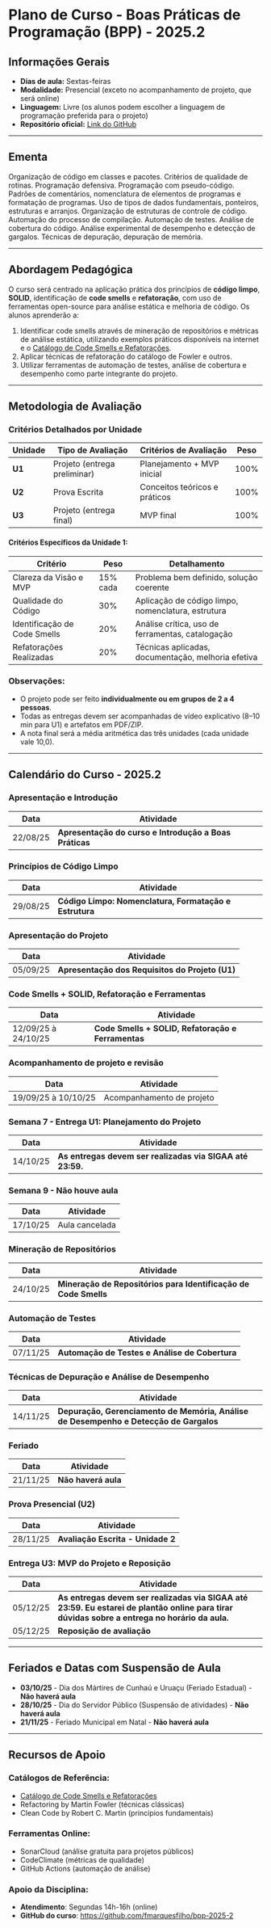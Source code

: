 # Plano de Curso - Boas Práticas de Programação (BPP) - 2025.2

## Informações Gerais

- **Dias de aula:** Sextas-feiras
- **Modalidade:** Presencial (exceto no acompanhamento de projeto, que será online)
- **Linguagem:** Livre (os alunos podem escolher a linguagem de programação preferida para o projeto)
- **Repositório oficial:** [Link do GitHub](https://github.com/fmarquesfilho/bpp-2025-2)

---

## Ementa

Organização de código em classes e pacotes. Critérios de qualidade de rotinas. Programação defensiva. Programação com pseudo-código. Padrões de comentários, nomenclatura de elementos de programas e formatação de programas. Uso de tipos de dados fundamentais, ponteiros, estruturas e arranjos. Organização de estruturas de controle de código. Automação do processo de compilação. Automação de testes. Análise de cobertura do código. Análise experimental de desempenho e detecção de gargalos. Técnicas de depuração, depuração de memória.

---

## Abordagem Pedagógica

O curso será centrado na aplicação prática dos princípios de **código limpo**, **SOLID**, identificação de **code smells** e **refatoração**, com uso de ferramentas open-source para análise estática e melhoria de código. Os alunos aprenderão a:

1. Identificar code smells através de mineração de repositórios e métricas de análise estática, utilizando exemplos práticos disponíveis na internet e o [Catálogo de Code Smells e Refatorações](https://luzkan.github.io/smells/).
2. Aplicar técnicas de refatoração do catálogo de Fowler e outros.
3. Utilizar ferramentas de automação de testes, análise de cobertura e desempenho como parte integrante do projeto.

---

## Metodologia de Avaliação

### Critérios Detalhados por Unidade

| Unidade | Tipo de Avaliação | Critérios de Avaliação | Peso |
|---------|-------------------|------------------------|------|
| **U1**  | Projeto (entrega preliminar) | Planejamento + MVP inicial | 100% |
| **U2**  | Prova Escrita | Conceitos teóricos e práticos | 100% |
| **U3**  | Projeto (entrega final) | MVP final | 100% |

#### Critérios Específicos da Unidade 1:

| Critério | Peso | Detalhamento |
|----------|------|--------------|
| Clareza da Visão e MVP | 15% cada | Problema bem definido, solução coerente |
| Qualidade do Código | 30% | Aplicação de código limpo, nomenclatura, estrutura |
| Identificação de Code Smells | 20% | Análise crítica, uso de ferramentas, catalogação |
| Refatorações Realizadas | 20% | Técnicas aplicadas, documentação, melhoria efetiva |

### Observações:
- O projeto pode ser feito **individualmente ou em grupos de 2 a 4 pessoas**.
- Todas as entregas devem ser acompanhadas de vídeo explicativo (8–10 min para U1) e artefatos em PDF/ZIP.
- A nota final será a média aritmética das três unidades (cada unidade vale 10,0).

---

## Calendário do Curso - 2025.2

### Apresentação e Introdução
| Data | Atividade |
|------|-----------|
| 22/08/25 | **Apresentação do curso e Introdução a Boas Práticas** |

### Princípios de Código Limpo
| Data | Atividade |
|------|-----------|
| 29/08/25 | **Código Limpo: Nomenclatura, Formatação e Estrutura** |

### Apresentação do Projeto
| Data | Atividade |
|------|-----------|
| 05/09/25 | **Apresentação dos Requisitos do Projeto (U1)** |

### Code Smells + SOLID, Refatoração e Ferramentas
| Data | Atividade |
|------|-----------|
| 12/09/25 à 24/10/25| **Code Smells + SOLID, Refatoração e Ferramentas** |

### Acompanhamento de projeto e revisão
| Data | Atividade |
|------|-----------|
| 19/09/25 à 10/10/25 | Acompanhamento de projeto |

### **Semana 7** - Entrega U1: Planejamento do Projeto
| Data     | Atividade                                          |
|----------|----------------------------------------------------|
| 14/10/25 | **As entregas devem ser realizadas via SIGAA até 23:59.** |

### **Semana 9** - Não houve aula
| Data | Atividade |
|------|-----------|
| 17/10/25 | Aula cancelada |

### Mineração de Repositórios
| Data | Atividade |
|------|-----------|
| 24/10/25 | **Mineração de Repositórios para Identificação de Code Smells** |

### Automação de Testes
| Data | Atividade |
|------|-----------|
| 07/11/25 | **Automação de Testes e Análise de Cobertura** |

### Técnicas de Depuração e Análise de Desempenho
| Data | Atividade |
|------|-----------|
| 14/11/25 | **Depuração, Gerenciamento de Memória, Análise de Desempenho e Detecção de Gargalos** |

### Feriado
| Data | Atividade |
|------|-----------|
| 21/11/25 | **Não haverá aula** |

### Prova Presencial (U2)
| Data | Atividade |
|------|-----------|
| 28/11/25 | **Avaliação Escrita - Unidade 2** |

### Entrega U3: MVP do Projeto e Reposição
| Data | Atividade |
|------|-----------|
| 05/12/25 | **As entregas devem ser realizadas via SIGAA até 23:59. Eu estarei de plantão online para tirar dúvidas sobre a entrega no horário da aula.** |
| 05/12/25 | **Reposição de avaliação** |

---

## Feriados e Datas com Suspensão de Aula

- **03/10/25** - Dia dos Mártires de Cunhaú e Uruaçu (Feriado Estadual) - **Não haverá aula**
- **28/10/25** - Dia do Servidor Público (Suspensão de atividades) - **Não haverá aula**
- **21/11/25** - Feriado Municipal em Natal - **Não haverá aula**

---

## Recursos de Apoio

### Catálogos de Referência:
- [Catálogo de Code Smells e Refatorações](https://luzkan.github.io/smells/)
- Refactoring by Martin Fowler (técnicas clássicas)
- Clean Code by Robert C. Martin (princípios fundamentais)

### Ferramentas Online:
- SonarCloud (análise gratuita para projetos públicos)
- CodeClimate (métricas de qualidade)
- GitHub Actions (automação de análise)

### Apoio da Disciplina:
- **Atendimento**: Segundas 14h-16h (online)
- **GitHub do curso**: https://github.com/fmarquesfilho/bpp-2025-2


